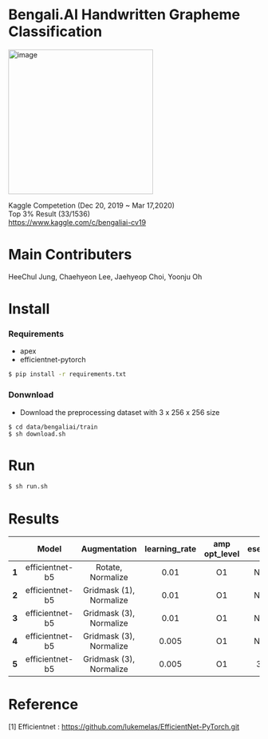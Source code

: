# Bengali.AI Handwritten Grapheme Classification  
<img width="290" alt="image" src="https://user-images.githubusercontent.com/52495256/75094244-be24e600-55cc-11ea-9e11-a4b915964226.png">  

Kaggle Competetion (Dec 20, 2019  ~ Mar 17,2020)  
Top 3% Result (33/1536)  
https://www.kaggle.com/c/bengaliai-cv19  

# Main Contributers  
HeeChul Jung, Chaehyeon Lee, Jaehyeop Choi, Yoonju Oh  

# Install  
### Requirements  
  - apex  
  - efficientnet-pytorch  
```bash
$ pip install -r requirements.txt
```
### Donwnload  
  - Download the preprocessing dataset with 3 x 256 x 256 size
```
$ cd data/bengaliai/train
$ sh download.sh
```  

# Run  
```bash
$ sh run.sh
```  



#  Results  

|   | Model            |Augmentation      | learning_rate       | amp opt_level |esemble  | Accuracy |
|:--:|:----------------:|:----------------:|:----------------:|:-------------:|:--------:|:-------:|
|**1**|  efficientnet-b5 |  Rotate, Normalize | 0.01                | O1      |None        |  0.9736  |
|**2**|  efficientnet-b5 |  Gridmask (1), Normalize| 0.01         | O1      |None        |  0.9815  |
|**3**|  efficientnet-b5 |  Gridmask (3), Normalize| 0.01       | O1      |None        |  0.9831  |
|**4**|  efficientnet-b5 |  Gridmask (3), Normalize| 0.005    | O1      |None        |  0.9839  |
|**5**|  efficientnet-b5 |  Gridmask (3), Normalize            | 0.005          | O1      |3+4      | **0.9841**   |  


# Reference  
[1] Efficientnet : https://github.com/lukemelas/EfficientNet-PyTorch.git  

